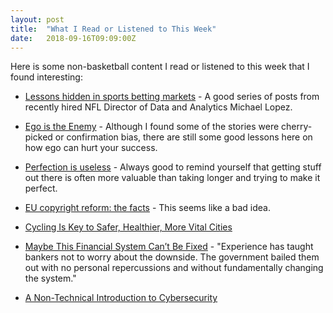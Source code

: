 ```yaml
---
layout: post
title:  "What I Read or Listened to This Week"
date:   2018-09-16T09:09:00Z
---
```

Here is some non-basketball content I read or listened to this week that I found interesting:


* [Lessons hidden in sports betting markets](http://statsbylopez.netlify.com/post/lessons-hidden-in-sports-betting-markets/) - A good series of posts from recently hired NFL Director of Data and Analytics Michael Lopez.

* [Ego is the Enemy](https://www.amazon.com/Ego-Enemy-Ryan-Holiday/dp/1591847818/) - Although I found some of the stories were cherry-picked or confirmation bias, there are still some good lessons here on how ego can hurt your success.

* [Perfection is useless](https://dev.to/markoa/perfection-is-useless-4c28) - Always good to remind yourself that getting stuff out there is often more valuable than taking longer and trying to make it perfect.

* [EU copyright reform: the facts](https://blog.mozilla.org/netpolicy/2018/09/07/eu-copyright-reform-the-facts/) - This seems like a bad idea.

* [Cycling Is Key to Safer, Healthier, More Vital Cities](https://www.citylab.com/transportation/2018/09/cycling-is-key-to-safer-healthier-more-vital-cities/570139/)

* [Maybe This Financial System Can’t Be Fixed](https://www.bloomberg.com/view/articles/2018-09-14/maybe-this-financial-system-can-t-be-fixed) - "Experience has taught bankers not to worry about the downside. The government bailed them out with no personal repercussions and without fundamentally changing the system."

* [A Non-Technical Introduction to Cybersecurity](https://medium.com/@scyrus89/a-non-technical-introduction-to-cybersecurity-f4d42b9a1ff2)
